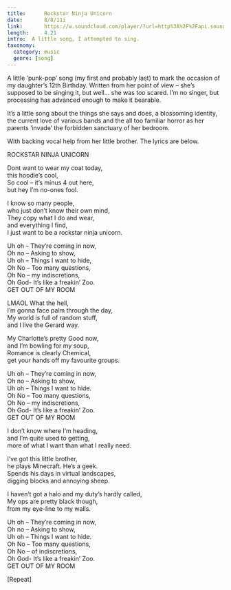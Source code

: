 ```yaml
---
title: 		Rockstar Ninja Unicorn
date:		8/8/11i
link:		https://w.soundcloud.com/player/?url=http%3A%2F%2Fapi.soundcloud.com%2Ftracks%2F61929126
length:		4.21
intro: 	A little song, I attempted to sing.
taxonomy:
  category: music
  genre: [song]
---
```

A little ‘punk-pop’ song (my first and probably last) to mark the occasion of my daughter’s 12th Birthday. Written from her point of view – she’s supposed to be singing it, but well… she was too scared. I’m no singer, but processing has advanced enough to make it bearable.

It’s a little song about the things she says and does, a blossoming identity, the current love of various bands and the all too familiar horror as her parents ‘invade’ the forbidden sanctuary of her bedroom.

With backing vocal help from her little brother.  The lyrics are below.

ROCKSTAR NINJA UNICORN  

Dont want to wear my coat today,  
this hoodie’s cool,  
So cool – it’s minus 4 out here,  
but hey I’m no-ones fool.    

I know so many people,  
who just don’t know their own mind,  
They copy what I do and wear,  
and everything I find,  
I just want to be a rockstar ninja unicorn.  

Uh oh – They’re coming in now,  
Oh no – Asking to show,  
Uh oh – Things I want to hide,  
Oh No – Too many questions,  
Oh No – my indiscretions,  
Oh God- It’s like a freakin’ Zoo.  
GET OUT OF MY ROOM  

LMAOL What the hell,  
I’m gonna face palm through the day,  
My world is full of random stuff,  
and I live the Gerard way.  

My Charlotte’s pretty Good now,  
and I’m bowling for my soup,  
Romance is clearly Chemical,  
get your hands off my favourite groups.  

Uh oh – They’re coming in now,  
Oh no – Asking to show,  
Uh oh – Things I want to hide.  
Oh No – Too many questions,  
Oh No – my indiscretions,  
Oh God- It’s like a freakin’ Zoo.  
GET OUT OF MY ROOM  

I don’t know where I’m heading,  
and I’m quite used to getting,  
more of what I want than what I really need.  

I’ve got this little brother,  
he plays Minecraft. He’s a geek.  
Spends his days in virtual landscapes,  
digging blocks and annoying sheep.  

I haven’t got a halo and my duty’s hardly called,  
My ops are pretty black though,  
from my eye-line to my walls.  

Uh oh – They’re coming in now,  
Oh no – Asking to show,  
Uh oh – Things I want to hide.  
Oh No – Too many questions,  
Oh No – of indiscretions,  
Oh God- It’s like a freakin’ Zoo.  
GET OUT OF MY ROOM  
  
[Repeat]

